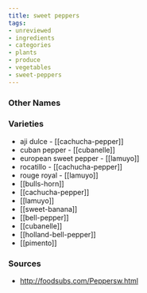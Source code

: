 ```yaml
---
title: sweet peppers
tags:
- unreviewed
- ingredients
- categories
- plants
- produce
- vegetables
- sweet-peppers
---
```



### Other Names


### Varieties

* aji dulce - [[cachucha-pepper]]
* cuban pepper - [[cubanelle]]
* european sweet pepper - [[lamuyo]]
* rocatillo - [[cachucha-pepper]]
* rouge royal - [[lamuyo]]
* [[bulls-horn]]
* [[cachucha-pepper]]
* [[lamuyo]]
* [[sweet-banana]]
* [[bell-pepper]]
* [[cubanelle]]
* [[holland-bell-pepper]]
* [[pimento]]

### Sources
* http://foodsubs.com/Peppersw.html
